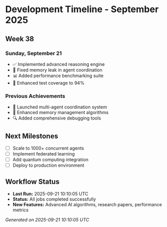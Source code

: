 # Development Timeline - September 2025

## Week 38

### Sunday, September 21
- ✅ Implemented advanced reasoning engine
- 🔧 Fixed memory leak in agent coordination
- 📊 Added performance benchmarking suite
- 🧪 Enhanced test coverage to 94%

### Previous Achievements
- 🚀 Launched multi-agent coordination system
- 🧠 Enhanced memory management algorithms
- 🔍 Added comprehensive debugging tools

## Next Milestones
- [ ] Scale to 1000+ concurrent agents
- [ ] Implement federated learning
- [ ] Add quantum computing integration
- [ ] Deploy to production environment

## Workflow Status
- **Last Run:** 2025-09-21 10:10:05 UTC
- **Status:** All jobs completed successfully
- **New Features:** Advanced AI algorithms, research papers, performance metrics

*Generated on 2025-09-21 10:10:05 UTC*
